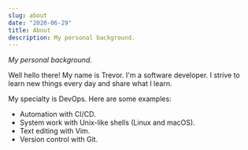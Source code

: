 ```yaml
---
slug: about
date: "2020-06-29"
title: About
description: My personal background.
---
```


_My personal background._

Well hello there! My name is Trevor. I'm a software developer. I strive to learn new things every day and share what I learn.

My specialty is DevOps. Here are some examples:

- Automation with CI/CD.
- System work with Unix-like shells (Linux and macOS).
- Text editing with Vim.
- Version control with Git.
